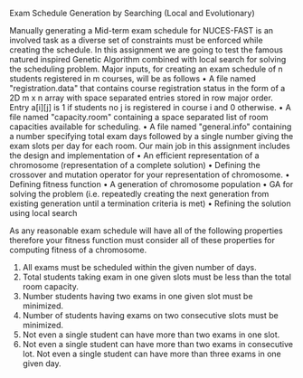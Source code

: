 Exam Schedule Generation by Searching (Local and Evolutionary)

Manually generating a Mid-term exam schedule for NUCES-FAST is an involved task as a diverse set of constraints must be enforced while creating the schedule. In this assignment we are going to test the famous natured inspired Genetic Algorithm combined with local search for solving the scheduling problem.
Major inputs, for creating an exam schedule of n students registered in m courses, will be as follows
•	A file named "registration.data" that contains course registration status in the form of a 2D   m x n array with space separated entries stored in row major order. Entry a[i][j] is 1 if students no j is registered in course i and 0 otherwise.
•	A file named "capacity.room" containing a space separated list of room capacities available for scheduling.
•	A file named "general.info" containing a number specifying total exam days followed by a single number giving the exam slots per day for each room.
Our main job in this assignment includes the design and implementation of
•	An efficient representation of a chromosome (representation of a complete solution)
•	Defining the crossover and mutation operator for your representation of chromosome.
•	Defining fitness function
•	A generation of chromosome population
•	GA for solving the problem (i.e. repeatedly creating the next generation from existing generation until a termination criteria is met)
•	Refining the solution using local search

As any reasonable exam schedule will have all of the following properties therefore your fitness function must consider all of these properties for computing fitness of a chromosome.
1.	All exams must be scheduled within the given number of days.
2.	Total students taking exam in one given slots must be less than the total room capacity.
3.	Number students having two exams in one given slot must be minimized.
4.	Number of students having exams on two consecutive slots must be minimized.
5.	Not even a single student can have more than two exams in one slot.
6.	Not even a single student can have more than two exams in consecutive lot.
Not even a single student can have more than three exams in one given day.
